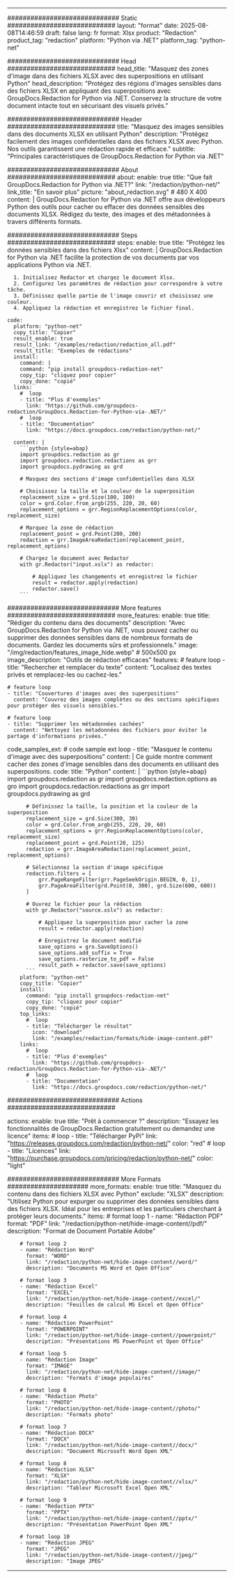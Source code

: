 
---
############################# Static ############################
layout: "format"
date:  2025-08-08T14:46:59
draft: false
lang: fr
format: Xlsx
product: "Redaction"
product_tag: "redaction"
platform: "Python via .NET"
platform_tag: "python-net"

############################# Head ############################
head_title: "Masquez des zones d'image dans des fichiers XLSX avec des superpositions en utilisant Python"
head_description: "Protégez des régions d'images sensibles dans des fichiers XLSX en appliquant des superpositions avec GroupDocs.Redaction for Python via .NET. Conservez la structure de votre document intacte tout en sécurisant des visuels privés."

############################# Header ############################
title: "Masquez des images sensibles dans des documents XLSX en utilisant Python" 
description: "Protégez facilement des images confidentielles dans des fichiers XLSX avec Python. Nos outils garantissent une rédaction rapide et efficace."
subtitle: "Principales caractéristiques de GroupDocs.Redaction for Python via .NET" 

############################# About ############################
about:
    enable: true
    title: "Que fait GroupDocs.Redaction for Python via .NET?"
    link: "/redaction/python-net/"
    link_title: "En savoir plus"
    picture: "about_redaction.svg" # 480 X 400
    content: |
       GroupDocs.Redaction for Python via .NET offre aux développeurs Python des outils pour cacher ou effacer des données sensibles des documents XLSX. Rédigez du texte, des images et des métadonnées à travers différents formats.

############################# Steps ############################
steps:
    enable: true
    title: "Protégez les données sensibles dans des fichiers Xlsx"
    content: |
      GroupDocs.Redaction for Python via .NET facilite la protection de vos documents par vos applications Python via .NET.
      
      1. Initialisez Redactor et chargez le document Xlsx.
      2. Configurez les paramètres de rédaction pour correspondre à votre tâche.
      3. Définissez quelle partie de l'image couvrir et choisissez une couleur.
      4. Appliquez la rédaction et enregistrez le fichier final.
   
    code:
      platform: "python-net"
      copy_title: "Copier"
      result_enable: true
      result_link: "/examples/redaction/redaction_all.pdf"
      result_title: "Exemples de rédactions"
      install:
        command: |
        command: "pip install groupdocs-redaction-net"
        copy_tip: "cliquez pour copier"
        copy_done: "copié"
      links:
        #  loop
        - title: "Plus d'exemples"
          link: "https://github.com/groupdocs-redaction/GroupDocs.Redaction-for-Python-via-.NET/"
        #  loop
        - title: "Documentation"
          link: "https://docs.groupdocs.com/redaction/python-net/"
          
      content: |
        ```python {style=abap}
        import groupdocs.redaction as gr
        import groupdocs.redaction.redactions as grr
        import groupdocs.pydrawing as grd

        # Masquez des sections d'image confidentielles dans XLSX

        # Choisissez la taille et la couleur de la superposition
        replacement_size = grd.Size(100, 100)
        color = grd.Color.from_argb(255, 220, 20, 60)
        replacement_options = grr.RegionReplacementOptions(color, replacement_size)

        # Marquez la zone de rédaction
        replacement_point = grd.Point(200, 200)
        redaction = grr.ImageAreaRedaction(replacement_point, replacement_options)
                
        # Chargez le document avec Redactor
        with gr.Redactor("input.xslx") as redactor:

            # Appliquez les changements et enregistrez le fichier
            result = redactor.apply(redaction)
            redactor.save()
        ```            


############################# More features ############################
more_features:
  enable: true
  title: "Rédiger du contenu dans des documents"
  description: "Avec GroupDocs.Redaction for Python via .NET, vous pouvez cacher ou supprimer des données sensibles dans de nombreux formats de documents. Gardez les documents sûrs et professionnels."
  image: "/img/redaction/features_image_hide.webp" # 500x500 px
  image_description: "Outils de rédaction efficaces"
  features:
    # feature loop
    - title: "Rechercher et remplacer du texte"
      content: "Localisez des textes privés et remplacez-les ou cachez-les."

    # feature loop
    - title: "Couvertures d'images avec des superpositions"
      content: "Couvrez des images complètes ou des sections spécifiques pour protéger des visuels sensibles."

    # feature loop
    - title: "Supprimer les métadonnées cachées"
      content: "Nettoyez les métadonnées des fichiers pour éviter le partage d'informations privées."
      
  code_samples_ext:
    # code sample ext loop
    - title: "Masquez le contenu d'image avec des superpositions"
      content: |
        Ce guide montre comment cacher des zones d'image sensibles dans des documents en utilisant des superpositions.
      code:
        title: "Python"
        content: |
          ```python {style=abap}
          import groupdocs.redaction as gr
          import groupdocs.redaction.options as gro
          import groupdocs.redaction.redactions as grr
          import groupdocs.pydrawing as grd

          # Définissez la taille, la position et la couleur de la superposition
          replacement_size = grd.Size(300, 30)
          color = grd.Color.from_argb(255, 220, 20, 60)
          replacement_options = grr.RegionReplacementOptions(color, replacement_size)
          replacement_point = grd.Point(20, 125)
          redaction = grr.ImageAreaRedaction(replacement_point, replacement_options)

          # Sélectionnez la section d'image spécifique
          redaction.filters = [
              grr.PageRangeFilter(grr.PageSeekOrigin.BEGIN, 0, 1),
              grr.PageAreaFilter(grd.Point(0, 300), grd.Size(600, 600))
          ]

          # Ouvrez le fichier pour la rédaction
          with gr.Redactor("source.xslx") as redactor:

              # Appliquez la superposition pour cacher la zone
              result = redactor.apply(redaction)

              # Enregistrez le document modifié
              save_options = gro.SaveOptions()
              save_options.add_suffix = True
              save_options.rasterize_to_pdf = False
              result_path = redactor.save(save_options)
          ```
        platform: "python-net"
        copy_title: "Copier"
        install:
          command: "pip install groupdocs-redaction-net"
          copy_tip: "cliquez pour copier"
          copy_done: "copié"
        top_links:
          #  loop
          - title: "Télécharger le résultat"
            icon: "download"
            link: "/examples/redaction/formats/hide-image-content.pdf"
        links:
          #  loop
          - title: "Plus d'exemples"
            link: "https://github.com/groupdocs-redaction/GroupDocs.Redaction-for-Python-via-.NET/"
          #  loop
          - title: "Documentation"
            link: "https://docs.groupdocs.com/redaction/python-net/"


############################# Actions ############################

actions:
  enable: true
  title: "Prêt à commencer ?"
  description: "Essayez les fonctionnalités de GroupDocs.Redaction gratuitement ou demandez une licence"
  items:
    #  loop
    - title: "Télécharger PyPi"
      link: "https://releases.groupdocs.com/redaction/python-net/"
      color: "red"
        #  loop
    - title: "Licences"
      link: "https://purchase.groupdocs.com/pricing/redaction/python-net/"
      color: "light"


############################# More Formats #####################
more_formats:
    enable: true
    title: "Masquez du contenu dans des fichiers XLSX avec Python"
    exclude: "XLSX"
    description: "Utilisez Python pour expurger ou supprimer des données sensibles dans des fichiers XLSX. Idéal pour les entreprises et les particuliers cherchant à protéger leurs documents."
    items: 
        # format loop 1
        - name: "Rédaction PDF"
          format: "PDF"
          link: "/redaction/python-net/hide-image-content//pdf/"
          description: "Format de Document Portable Adobe"

        # format loop 2
        - name: "Rédaction Word"
          format: "WORD"
          link: "/redaction/python-net/hide-image-content//word/"
          description: "Documents MS Word et Open Office"
          
        # format loop 3
        - name: "Rédaction Excel"
          format: "EXCEL"
          link: "/redaction/python-net/hide-image-content//excel/"
          description: "Feuilles de calcul MS Excel et Open Office"

        # format loop 4
        - name: "Rédaction PowerPoint"
          format: "POWERPOINT"
          link: "/redaction/python-net/hide-image-content//powerpoint/"
          description: "Présentations MS PowerPoint et Open Office"

        # format loop 5
        - name: "Rédaction Image"
          format: "IMAGE"
          link: "/redaction/python-net/hide-image-content//image/"
          description: "Formats d'image populaires"

        # format loop 6
        - name: "Rédaction Photo"
          format: "PHOTO"
          link: "/redaction/python-net/hide-image-content//photo/"
          description: "Formats photo"

        # format loop 7
        - name: "Rédaction DOCX"
          format: "DOCX"
          link: "/redaction/python-net/hide-image-content//docx/"
          description: "Document Microsoft Word Open XML"
          
        # format loop 8
        - name: "Rédaction XLSX"
          format: "XLSX"
          link: "/redaction/python-net/hide-image-content//xlsx/"
          description: "Tableur Microsoft Excel Open XML"
          
        # format loop 9
        - name: "Rédaction PPTX"
          format: "PPTX"
          link: "/redaction/python-net/hide-image-content//pptx/"
          description: "Présentation PowerPoint Open XML"

        # format loop 10
        - name: "Rédaction JPEG"
          format: "JPEG"
          link: "/redaction/python-net/hide-image-content//jpeg/"
          description: "Image JPEG"


---